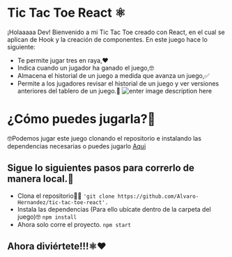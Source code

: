 # Tic Tac Toe React ⚛️

¡Holaaaaa Dev! Bienvenido a mi Tic Tac Toe creado con React, en el cual se aplican de Hook y la creación de componentes. En este juego hace lo siguiente:

- Te permite jugar tres en raya,❤️
- Indica cuando un jugador ha ganado el juego,🤓
- Almacena el historial de un juego a medida que avanza un juego,✅
- Permite a los jugadores revisar el historial de un juego y ver versiones anteriores del tablero de un juego.🦕
  ![enter image description here](https://www.gamesver.com/wp-content/uploads/2022/02/Hand-drawn-tic-tac-toe-game.png.webp)

# ¿Cómo puedes jugarla?🤔

🤓Podemos jugar este juego clonando el repositorio e instalando las dependencias necesarias o puedes jugarlo [Aqui](https://tictactoe0701.netlify.app/)

## Sigue lo siguientes pasos para correrlo de manera local.🫡

- Clona el repositorio😶‍🌫️
  `'git clone https://github.com/Alvaro-Hernandez/tic-tac-toe-react'.`
- Instala las dependencias (Para ello ubícate dentro de la carpeta del juego)🤓
  `npm install`
- Ahora solo corre el proyecto.
  `npm start`

## Ahora diviértete!!!⚛️❤️
